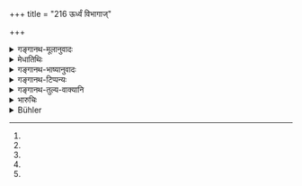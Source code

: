 +++
title = "216 ऊर्ध्वं विभागाज्"

+++

<details><summary>गङ्गानथ-मूलानुवादः</summary>

If a son is born after partition, he shall receive the property of the father alone; or if any other sons be reunited, he would share it with them.—(216)
</details>

<details><summary>मेधातिथिः</summary>

विभागोत्तरकालं पित्रा यद् विभागे भागद्वयं[^५७९] गृहीतम् "द्वाव् अंशौ प्रतिपद्येत" (न्स्म् १३.१२) इति, तद् एव सत्यां पितुर् इच्छायां ग्रहीतव्यम् । पितुर् ऊर्ध्वं वा । न तत्र भ्रातृभिर् वाच्यम् "किम् इत्य् अयं द्वाव् अंशौ गृह्णाति" इति । अथ च नास्ति पितुर् इच्छा, तदा समं च स्वसमो ऽस्य भाग उद्धर्तव्यः ।


[^५७९]:
M G J: pitrā yad vibhāgadvayaṃ

- ये[^५८०] पितुर् ऊर्ध्वं संसृष्टास् तेषाम् एव स पैतृको ऽंशः । तद् उक्तम्- "दद्याद् अपहरेच् चांशं जातस्य च मृतस्य च" (य्ध् २.१४२) इति[^५८१] । जातस्य संसृष्टिन एव दद्युः । पितुर् ऊर्ध्वं तदीयम् अंशं च समम् एव[^५८२] । "विभक्ताः सह" (म्ध् ९.२१०) इत्य् अनया बुद्द्या[^५८३] । "भगिन्या आ प्रसवान् नैव विभागो ऽस्ति" इति वसिष्ठेन दर्शितम् ॥ ९.२१६ ॥


[^५८३]:
M G: anayānubuddyā; DK (1: 1563): anayā tu buddyā


[^५८२]:
M G: ca ta evam eva; J: ca tata eva


[^५८१]:
M G J: tadutthaṃ dadyād apareṣāṃ svāṃśam "jātasya ca mṛtasya ca" iti


[^५८०]:
M G omit: ye
</details>

<details><summary>गङ्गानथ-भाष्यानुवादः</summary>

After the partition has been made,—in which the father has taken two shares—if a son happens to be born, he shall receive these two shares, during the father’s life-time, if the father wishes it so, or after the death of the father, and his brothers shall not complain—‘why should he have two shares?’ If, however, such is not father’s wish, then he shall be assigned by the others a share equal to their own.

If some of the sons become re-united with the father, after the partition has been made, then the father’s share shall go to them; and the additional property arising therefrom shall be assigned by them as the share of the other brothers. This property thus accrues to the son united with the father; also after the father’s death, he receives his share out of that same property (?),—in accordance with what has been said above under 210.

As regards the sisters, they are not entitled to any share until they have borne a child,—as declared by Vaśiṣṭha.—(216)
</details>

<details><summary>गङ्गानथ-टिप्पन्यः</summary>

This verse is quoted in *Vivādaratnākara* (p. 538), which adds the
following explanation.—If a son is born to the father after partition of
the property between himself and his sons, then on the death of the
father that son shall inherit the entire share of the father; but during
his father’s lifetime he shall be entitled to only a part of the
father’s property;—it adds that the particle ‘*eva*’ has been added with
a view to emphasise that the new-born son would not be entitled to any
part of the share of the divided brothers.

It is quoted in *Parāśaramādhava* (Vyavahāra, p. 340), which explains
‘*pītryam*’ as ‘belonging to the parents—in *Madanapārijāta* (p. 655),
which also adds the same explanation of ‘*pitryam*’;—in *Aparārka* (p.
729), which adds the explanation that ‘if a son is born after partition
has been made he shall take only his father’s, not the brothers’
property, and if there be no brothers, he shall share the father’s
property with those who may have lived jointly with his father’;—in
*Vyavahāramayūkha* (p. 46);—in *Vivādacintāmaṇi* (Calcutta, p. 159),
which remarks that the first half of the verse having definitely made
the new-born son the sole heir to the father’s property, his joint
brothers, mentioned in the second half, could be entitled to it only on
the death of that new-born son;—in *Nṛsiṃhaprasāda* (Vyavahāra 35a):—in
*Smṛtisāroddharā* (p. 332);—and by Jīmātavāhana (*Dāyabhāga*, p. 203),
which explains the meaning to be as follows—‘If the father, after having
divided his property among his sons and taken his own share, obtains
another son, then the share taken by the father devolves upon this son,
and if the father had been living with some other sons, then the
new-born son shall receive his share out of the share of all those with
whom the father may have been living.’
</details>

<details><summary>गङ्गानथ-तुल्य-वाक्यानि</summary>

*Gautama* (28.29).—‘A son horn after partition takes exclusively the
property of his father.’

*Viṣṇu* (17.3).—‘Sons who have separated from their father should give a
share to the brother who is born after the partition.’

*Yājñavalkya* (2.122).—‘If a son is born of a wife of equal caste, after
the property has been partitioned (among the sons), ho is entitled to
the share of his father; or he may obtain his share from any such
property as may he discovered after the said partition, after it has
been cleared of all accounts of income and expenditure.’

*Bṛhsapati* (25.17, 20).—‘When step-brothers horn of different mothers,
or uterine brothers, have come to a division with their father, brothers
born after that shall take their father’s share. In such cases the son
horn before partition has no right to the father’s share; nor can a
brother’s property be claimed by one born after partition; whatever
shall have been acquired by the father, after he has come to a partition
with his sons, all that belongs to the son born after partition; those
born before it have no right to it. In regard to the property, as also
debts, gifts, pledges and purchases, the father and the divided sons
have no concern with one another; except in regard to impurity (due to
births and deaths) and the funeral oblations.’
</details>

<details><summary>भारुचिः</summary>

ये ऽन्योन्योपार्जितधनाः पित्रा स्नेहेन गुणापेक्षया वा तेषां विषमो विभागो न कर्तव्यः । इदं च दर्शनं पितुर् अभिप्राये न सति । अपि तु पित्रभिप्रायेण विभागे वैकल्पिकं ग्रहणं तदभिप्रायेण स्यात्, नान्यथा ॥ ९.२१६ ॥
</details>

<details><summary>Bühler</summary>

216	But a son, born after partition, shall alone take the property of his father, or if any (of the other sons) be reunited with the (father), he shall share with them.
</details>
